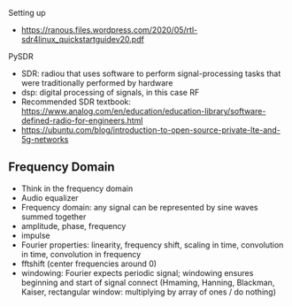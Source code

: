 
Setting up
* https://ranous.files.wordpress.com/2020/05/rtl-sdr4linux_quickstartguidev20.pdf

PySDR
* SDR: radiou that uses software to perform signal-processing tasks that were traditionally performed by hardware
* dsp: digital processing of signals, in this case RF
* Recommended SDR textbook: https://www.analog.com/en/education/education-library/software-defined-radio-for-engineers.html
* https://ubuntu.com/blog/introduction-to-open-source-private-lte-and-5g-networks

## Frequency Domain

* Think in the frequency domain
* Audio equalizer
* Frequency domain: any signal can be represented by sine waves summed together
* amplitude, phase, frequency
* impulse
* Fourier properties: linearity, frequency shift, scaling in time, convolution in time, convolution in frequency
* fftshift (center frequencies around 0)
* windowing: Fourier expects periodic signal; windowing ensures beginning and start of signal connect (Hmaming, Hanning, Blackman, Kaiser, rectangular window: multiplying by array of ones / do nothing)